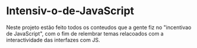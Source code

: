 # Intensiv-o-de-JavaScript
Neste projeto estão feito todos os conteudos que a gente fiz no "incentivao de JavaScript", com o fim de relembrar temas relacoados com a interactividade das interfazes com JS.
